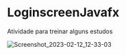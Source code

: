 # LoginscreenJavafx
Atividade para treinar alguns estudos

![Screenshot_2023-02-12_12-33-03](https://user-images.githubusercontent.com/116908088/218320620-54a47d2f-107f-437f-bc28-0c7895af83f6.jpg)

